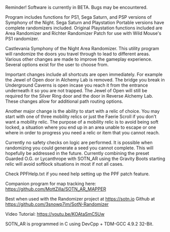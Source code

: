 Reminder! Software is currently in BETA. Bugs may be encountered.

Program includes functions for PS1, Sega Saturn, and PSP versions of Symphony of the Night.
Sega Saturn and Playstation Portable versions have complete randomizers included.
Original Playstation functions included are Area Randomizer and Richter Randomizer Patch for use with Wild Mouse's PS1 randomizer.

Castlevania Symphony of the Night Area Randomizer. This utility program will randomize the doors you travel through to lead to different areas. Various other changes are made to improve the gameplay experience. Several options exist for the user to choose from. 

Important changes include all shortcuts are open immediately. For example the Jewel of Open door in Alchemy Lab is removed. The bridge you break in Underground Caverns is open incase you reach it from the entrance underneath it so you are not trapped. The Jewel of Open will still be required for the Silver Ring door and the door in Reverse Alchemy Lab. These changes allow for additional path routing options.

Another major change is the ability to start with a relic of choice. You may start with one of three mobility relics or just the Faerie Scroll if you don't want a mobility relic. The purpose of a mobility relic is to avoid being soft locked, a situation where you end up in an area unable to escape or one where in order to progress you need a relic or item that you cannot reach.

Currently no safety checks on logic are performed. It is possible when randomizing you could generate a seed you cannot complete. This will hopefully be addressed in the future. Currently combining the preset Guarded O.G. or Lycanthrope with SOTN_AR using the Gravity Boots starting relic will avoid softlock situations in most if not all cases.

Check PPFHelp.txt if you need help setting up the PPF patch feature.

Companion program for map tracking here: https://github.com/MottZilla/SOTN_AR_MAPPER

Best when used with the Randomizer project at https://sotn.io
Github at https://github.com/3snowp7im/SotN-Randomizer

Video Tutorial: https://youtu.be/KOAtaSmC5Uw

SOTN_AR is programmed in C using DevCpp + TDM-GCC 4.9.2 32-Bit.
